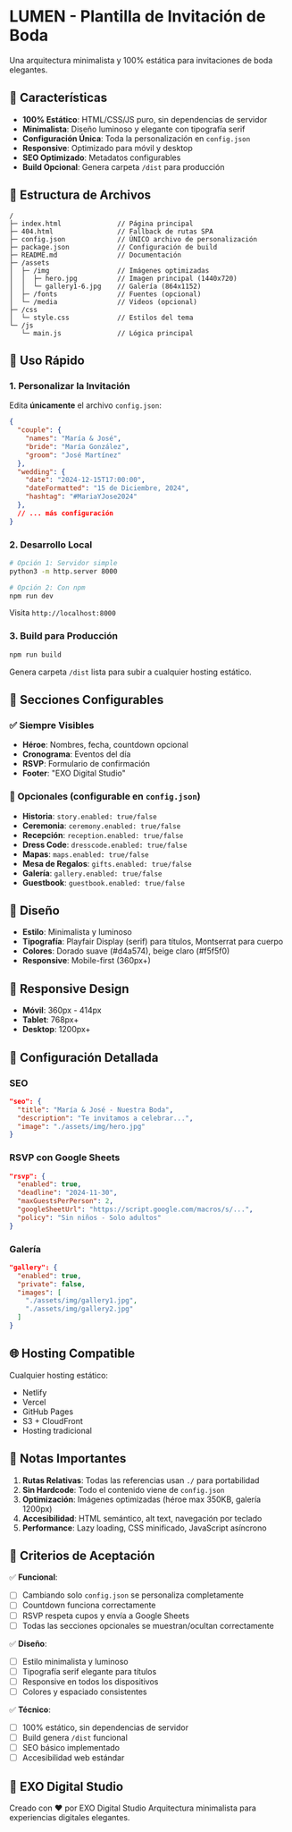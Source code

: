 # LUMEN - Plantilla de Invitación de Boda

Una arquitectura minimalista y 100% estática para invitaciones de boda elegantes.

## 🎯 Características

- **100% Estático**: HTML/CSS/JS puro, sin dependencias de servidor
- **Minimalista**: Diseño luminoso y elegante con tipografía serif
- **Configuración Única**: Toda la personalización en `config.json`
- **Responsive**: Optimizado para móvil y desktop
- **SEO Optimizado**: Metadatos configurables
- **Build Opcional**: Genera carpeta `/dist` para producción

## 📁 Estructura de Archivos

```
/
├─ index.html              // Página principal
├─ 404.html                // Fallback de rutas SPA
├─ config.json             // ÚNICO archivo de personalización
├─ package.json            // Configuración de build
├─ README.md               // Documentación
├─ /assets
│  ├─ /img                 // Imágenes optimizadas
│  │  ├─ hero.jpg          // Imagen principal (1440x720)
│  │  └─ gallery1-6.jpg    // Galería (864x1152)
│  ├─ /fonts               // Fuentes (opcional)
│  └─ /media               // Videos (opcional)
├─ /css
│  └─ style.css            // Estilos del tema
└─ /js
   └─ main.js              // Lógica principal
```

## 🚀 Uso Rápido

### 1. Personalizar la Invitación

Edita **únicamente** el archivo `config.json`:

```json
{
  "couple": {
    "names": "María & José",
    "bride": "María González",
    "groom": "José Martínez"
  },
  "wedding": {
    "date": "2024-12-15T17:00:00",
    "dateFormatted": "15 de Diciembre, 2024",
    "hashtag": "#MariaYJose2024"
  },
  // ... más configuración
}
```

### 2. Desarrollo Local

```bash
# Opción 1: Servidor simple
python3 -m http.server 8000

# Opción 2: Con npm
npm run dev
```

Visita `http://localhost:8000`

### 3. Build para Producción

```bash
npm run build
```

Genera carpeta `/dist` lista para subir a cualquier hosting estático.

## 🎨 Secciones Configurables

### ✅ Siempre Visibles
- **Héroe**: Nombres, fecha, countdown opcional
- **Cronograma**: Eventos del día
- **RSVP**: Formulario de confirmación
- **Footer**: "EXO Digital Studio"

### 🔧 Opcionales (configurable en `config.json`)
- **Historia**: `story.enabled: true/false`
- **Ceremonia**: `ceremony.enabled: true/false`
- **Recepción**: `reception.enabled: true/false`
- **Dress Code**: `dresscode.enabled: true/false`
- **Mapas**: `maps.enabled: true/false`
- **Mesa de Regalos**: `gifts.enabled: true/false`
- **Galería**: `gallery.enabled: true/false`
- **Guestbook**: `guestbook.enabled: true/false`

## 🎨 Diseño

- **Estilo**: Minimalista y luminoso
- **Tipografía**: Playfair Display (serif) para títulos, Montserrat para cuerpo
- **Colores**: Dorado suave (#d4a574), beige claro (#f5f5f0)
- **Responsive**: Mobile-first (360px+)

## 📱 Responsive Design

- **Móvil**: 360px - 414px
- **Tablet**: 768px+
- **Desktop**: 1200px+

## 🔧 Configuración Detallada

### SEO
```json
"seo": {
  "title": "María & José - Nuestra Boda",
  "description": "Te invitamos a celebrar...",
  "image": "./assets/img/hero.jpg"
}
```

### RSVP con Google Sheets
```json
"rsvp": {
  "enabled": true,
  "deadline": "2024-11-30",
  "maxGuestsPerPerson": 2,
  "googleSheetUrl": "https://script.google.com/macros/s/...",
  "policy": "Sin niños - Solo adultos"
}
```

### Galería
```json
"gallery": {
  "enabled": true,
  "private": false,
  "images": [
    "./assets/img/gallery1.jpg",
    "./assets/img/gallery2.jpg"
  ]
}
```

## 🌐 Hosting Compatible

Cualquier hosting estático:
- Netlify
- Vercel
- GitHub Pages
- S3 + CloudFront
- Hosting tradicional

## 📝 Notas Importantes

1. **Rutas Relativas**: Todas las referencias usan `./` para portabilidad
2. **Sin Hardcode**: Todo el contenido viene de `config.json`
3. **Optimización**: Imágenes optimizadas (héroe max 350KB, galería 1200px)
4. **Accesibilidad**: HTML semántico, alt text, navegación por teclado
5. **Performance**: Lazy loading, CSS minificado, JavaScript asíncrono

## 🎯 Criterios de Aceptación

✅ **Funcional**:
- [ ] Cambiando solo `config.json` se personaliza completamente
- [ ] Countdown funciona correctamente
- [ ] RSVP respeta cupos y envía a Google Sheets
- [ ] Todas las secciones opcionales se muestran/ocultan correctamente

✅ **Diseño**:
- [ ] Estilo minimalista y luminoso
- [ ] Tipografía serif elegante para títulos
- [ ] Responsive en todos los dispositivos
- [ ] Colores y espaciado consistentes

✅ **Técnico**:
- [ ] 100% estático, sin dependencias de servidor
- [ ] Build genera `/dist` funcional
- [ ] SEO básico implementado
- [ ] Accesibilidad web estándar

## 🏢 EXO Digital Studio

Creado con ❤️ por EXO Digital Studio
Arquitectura minimalista para experiencias digitales elegantes.